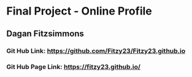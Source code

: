 # Final Project - Online Profile
## Dagan Fitzsimmons
### Git Hub Link: https://github.com/Fitzy23/Fitzy23.github.io
### Git Hub Page Link: https://fitzy23.github.io/